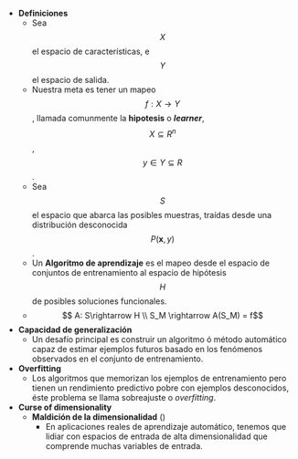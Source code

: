   * **Definiciones**
    * Sea $$X$$ el espacio de características, e $$Y$$ el espacio de salida.
    * Nuestra meta es tener un mapeo $$f: X \rightarrow Y$$, llamada comunmente la **hipotesis** o ***learner***, $$X \subseteq R^n$$, $$ y \in Y \subseteq R$$.
    * Sea $$S$$ el espacio que abarca las posibles muestras, traídas desde una distribución desconocida $$P(\boldsymbol{x}, y)$$.
    * Un **Algoritmo de aprendizaje** es el mapeo desde el espacio de conjuntos de entrenamiento al espacio de hipótesis $$H$$ de posibles soluciones funcionales.
    * $$ A: S\rightarrow H \\ S_M \rightarrow A(S_M) = f$$
  * **Capacidad de generalización**
    * Un desafío principal es construir un algoritmo ó método automático capaz de estimar ejemplos futuros basado en los fenómenos observados en el conjunto de entrenamiento.
  * **Overfitting**
    * Los algoritmos que memorizan los ejemplos de entrenamiento pero tienen un rendimiento predictivo pobre con ejemplos desconocidos, éste problema se llama sobreajuste o *overfitting*.
  * **Curse of dimensionality**
    * **Maldición de la dimensionalidad** ()
      * En aplicaciones reales de aprendizaje automático, tenemos que lidiar con espacios de entrada de alta dimensionalidad que comprende muchas variables de entrada.
